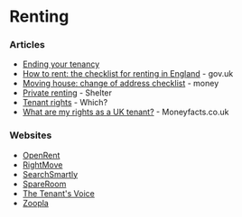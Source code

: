 # Renting

### Articles

* [Ending your tenancy](https://www.citizensadvice.org.uk/housing/renting-privately/ending-your-tenancy/ending-your-tenancy/)
* [How to rent: the checklist for renting in England](https://www.gov.uk/government/publications/how-to-rent/how-to-rent-the-checklist-for-renting-in-england) - gov.uk
* [Moving house: change of address checklist](https://www.money.co.uk/guides/moving-house-change-of-address-checklist.htm) - money
* [Private renting](https://england.shelter.org.uk/housing_advice/private_renting) - Shelter
* [Tenant rights](https://www.which.co.uk/consumer-rights/home-and-property/tenant-rights) - Which?
* [What are my rights as a UK tenant?](https://moneyfacts.co.uk/mortgages/guides/what-are-my-rights-as-a-uk-tenant/) - Moneyfacts.co.uk

### Websites

* [OpenRent](https://www.openrent.co.uk/)
* [RightMove](https://www.rightmove.co.uk/)
* [SearchSmartly](https://www.searchsmartly.co/)
* [SpareRoom](https://www.spareroom.co.uk/)
* [The Tenant's Voice](https://www.thetenantsvoice.co.uk/)
* [Zoopla](https://www.zoopla.co.uk/)

